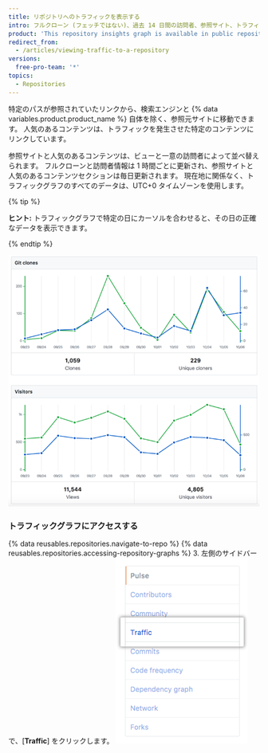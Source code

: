 ```yaml
---
title: リポジトリへのトラフィックを表示する
intro: フルクローン (フェッチではない)、過去 14 日間の訪問者、参照サイト、トラフィックグラフの人気コンテンツなど、リポジトリへのプッシュアクセスを持つユーザは誰でもそのトラフィックを表示できます。
product: 'This repository insights graph is available in public repositories with {% data variables.product.prodname_free_user %} and {% data variables.product.prodname_free_team %} for organizations, and in public and private repositories with {% data variables.product.prodname_pro %}, {% data variables.product.prodname_team %}, and {% data variables.product.prodname_ghe_cloud %}.{% if currentVersion == "free-pro-team@latest" %} For more information, see "[About repository graphs](/articles/about-repository-graphs)" and "[{% data variables.product.prodname_dotcom %}''s products](/articles/github-s-products)."{% endif %}'
redirect_from:
  - /articles/viewing-traffic-to-a-repository
versions:
  free-pro-team: '*'
topics:
  - Repositories
---
```


特定のパスが参照されていたリンクから、検索エンジンと {% data variables.product.product_name %} 自体を除く、参照元サイトに移動できます。 人気のあるコンテンツは、トラフィックを発生させた特定のコンテンツにリンクしています。

参照サイトと人気のあるコンテンツは、ビューと一意の訪問者によって並べ替えられます。 フルクローンと訪問者情報は 1 時間ごとに更新され、参照サイトと人気のあるコンテンツセクションは毎日更新されます。 現在地に関係なく、トラフィックグラフのすべてのデータは、UTC+0 タイムゾーンを使用します。

{% tip %}

**ヒント:** トラフィックグラフで特定の日にカーソルを合わせると、その日の正確なデータを表示できます。

{% endtip %}

![ツールチップを使用したリポジトリトラフィックグラフ](/assets/images/help/graphs/repo_traffic_graphs_tooltip_dotcom.png)

### トラフィックグラフにアクセスする

{% data reusables.repositories.navigate-to-repo %}
{% data reusables.repositories.accessing-repository-graphs %}
3. 左側のサイドバーで、[**Traffic**] をクリックします。 ![[Traffic] タブ](/assets/images/help/graphs/traffic_tab.png)
